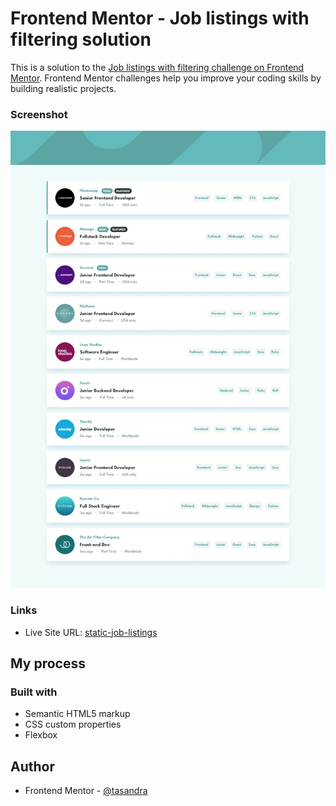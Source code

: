 # Frontend Mentor - Job listings with filtering solution

This is a solution to the [Job listings with filtering challenge on Frontend Mentor](https://www.frontendmentor.io/challenges/job-listings-with-filtering-ivstIPCt). Frontend Mentor challenges help you improve your coding skills by building realistic projects. 


### Screenshot

![](./design/desktop-design.jpg)

### Links

- Live Site URL: [static-job-listings](https://tasandra.github.io/static-job-listings-master/)

## My process

### Built with

- Semantic HTML5 markup
- CSS custom properties
- Flexbox

## Author

- Frontend Mentor - [@tasandra](https://www.frontendmentor.io/profile/tasandra)

